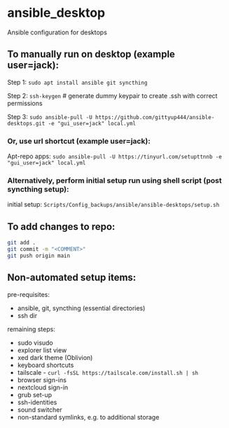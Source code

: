 # ansible_desktop
Ansible configuration for desktops  
  
## To manually run on desktop (example user=jack):  
  
Step 1: `sudo apt install ansible git syncthing`  
  
Step 2: `ssh-keygen` # generate dummy keypair to create .ssh with correct permissions
  
Step 3: `sudo ansible-pull -U https://github.com/gittyup444/ansible-desktops.git -e "gui_user=jack" local.yml`  
  
### Or, use url shortcut (example user=jack):  
  
Apt-repo apps: `sudo ansible-pull -U https://tinyurl.com/setupttnnb -e "gui_user=jack" local.yml`  
  
### Alternatively, perform initial setup run using shell script (post syncthing setup):  
initial setup: `Scripts/Config_backups/ansible/ansible-desktops/setup.sh`  
  
## To add changes to repo:  
```bash
git add .  
git commit -m "<COMMENT>"  
git push origin main  
```
  
## Non-automated setup items:   
pre-requisites:  
 - ansible, git, syncthing (essential directories)  
 - ssh dir

remaining steps:  
 - sudo visudo  
 - explorer list view  
 - xed dark theme (Oblivion)  
 - keyboard shortcuts  
 - tailscale - `curl -fsSL https://tailscale.com/install.sh | sh`  
 - browser sign-ins  
 - nextcloud sign-in  
 - grub set-up  
 - ssh-identities  
 - sound switcher  
 - non-standard symlinks, e.g. to additional storage  

